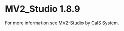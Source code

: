 # MV2_Studio 1.8.9
For more information see [MV2-Studio](https://sourceforge.net/projects/caissystem/files/MV2_Studio_for_Windows%28Lazarus_project%29/Version_1_8_9/) by CaIS System.
